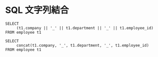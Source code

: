 # SQL 文字列結合



```mysql 
SELECT
     (t1.company || '_' || t1.department || '_' || t1.employee_id) 
FROM employee t1 
```


```mysql 
SELECT
     concat(t1.company, '_', t1.department, '_', t1.employee_id) 
FROM employee t1 
```
